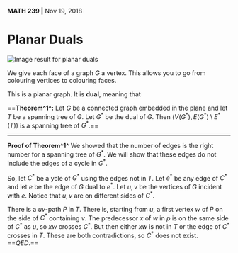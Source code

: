 __MATH 239 |__ Nov 19, 2018

# Planar Duals

![Image result for planar duals](https://upload.wikimedia.org/wikipedia/commons/thumb/7/7b/Noniso_dual_graphs.svg/290px-Noniso_dual_graphs.svg.png)

We give each face of a graph $G$ a vertex. This allows you to go from colouring vertices to colouring faces. 

This is a planar graph. It is __dual__, meaning that 

==__Theorem^1^:__ Let $G$ be a connected graph embedded in the plane and let $T$ be a spanning tree of $G$. Let $G^*$ be the dual of $G$. Then $(V(G^*), E(G^*) \setminus E^*(T) )$ is a spanning tree of $G^*$.==

---

__Proof of Theorem^1^__
We showed that the number of edges is the right number for a spanning tree of $G^*$. We will show that these edges do not include the edges of a cycle in $G^*$.

So, let $C^*$ be a ycle of $G^*$ using the edges not in $T$. Let $e^*$ be any edge of $C^*$ and let $e$ be the edge of $G$ dual to $e^*$. Let $u,v$ be the vertices of $G$ incident with $e$. Notice that $u,v$ are on different sides of $C^*$.

There is a $uv$-path $P \text{ in } T$. There is, starting from $u$, a first vertex $w$ of $P$ on the side of $C^*$ containing $v$. The predecessor $x$ of $w$ in $p$ is on the same side of $C^*$ as $u$, so $xw$ crosses $C^*$. But then either $xw$ is not in $T$ or the edge of $C^*$ crosses in $T$. These are both contradictions, so $C^*$ does not exist.    ==$QED.$==

